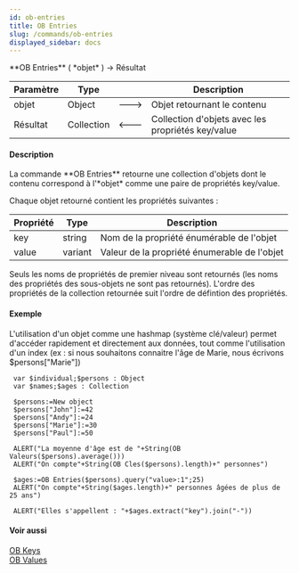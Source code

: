 ```yaml
---
id: ob-entries
title: OB Entries
slug: /commands/ob-entries
displayed_sidebar: docs
---
```


<!--REF #_command_.OB Entries.Syntax-->**OB Entries** ( *objet* ) -> Résultat<!-- END REF-->
<!--REF #_command_.OB Entries.Params-->
| Paramètre | Type |  | Description |
| --- | --- | --- | --- |
| objet | Object | &#x1F852; | Objet retournant le contenu |
| Résultat | Collection | &#x1F850; | Collection d'objets avec les propriétés key/value |

<!-- END REF-->

#### Description 

<!--REF #_command_.OB Entries.Summary-->La commande **OB Entries** retourne une collection d'objets dont le contenu correspond à l'*objet* comme une paire de propriétés key/value.<!-- END REF--> 

Chaque objet retourné contient les propriétés suivantes :

| **Propriété** | **Type** | **Description**                              |
| ------------- | -------- | -------------------------------------------- |
| key           | string   | Nom de la propriété énumérable de l'objet    |
| value         | variant  | Valeur de la propriété énumerable de l'objet |

Seuls les noms de propriétés de premier niveau sont retournés (les noms des propriétés des sous-objets ne sont pas retournés). L'ordre des propriétés de la collection retournée suit l'ordre de défintion des propriétés.

#### Exemple 

L'utilisation d'un objet comme une hashmap (système clé/valeur) permet d'accéder rapidement et directement aux données, tout comme l'utilisation d'un index (ex : si nous souhaitons connaitre l'âge de Marie, nous écrivons $persons\["Marie"\])

```4d
 var $individual;$persons : Object
 var $names;$ages : Collection
 
 $persons:=New object
 $persons["John"]:=42
 $persons["Andy"]:=24
 $persons["Marie"]:=30
 $persons["Paul"]:=50
 
 ALERT("La moyenne d'âge est de "+String(OB Valeurs($persons).average()))
 ALERT("On compte"+String(OB Cles($persons).length)+" personnes")
 
 $ages:=OB Entries($persons).query("value>:1";25)
 ALERT("On compte"+String($ages.length)+" personnes âgées de plus de 25 ans")
 
 ALERT("Elles s'appellent : "+$ages.extract("key").join("-"))
```

#### Voir aussi 

[OB Keys](ob-keys.md)  
[OB Values](ob-values.md)  